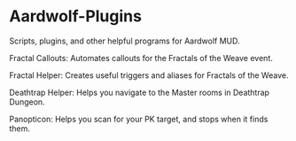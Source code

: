 # Aardwolf-Plugins
Scripts, plugins, and other helpful programs for Aardwolf MUD.

Fractal Callouts: Automates callouts for the Fractals of the Weave event.

Fractal Helper: Creates useful triggers and aliases for Fractals of the Weave.

Deathtrap Helper: Helps you navigate to the Master rooms in Deathtrap Dungeon.

Panopticon: Helps you scan for your PK target, and stops when it finds them.
